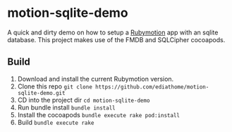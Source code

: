 # motion-sqlite-demo #

A quick and dirty demo on how to setup a [Rubymotion](https://rubymotion.com) app with an sqlite database. This project makes use of the FMDB and SQLCipher cocoapods.

## Build
1. Download and install the current Rubymotion version.
2. Clone this repo ``git clone https://github.com/ediathome/motion-sqlite-demo.git``
3. CD into the project dir ``cd motion-sqlite-demo``
4. Run bundle install ``bundle install``
5. Install the cocoapods ``bundle execute rake pod:install``
6. Build ``bundle execute rake``